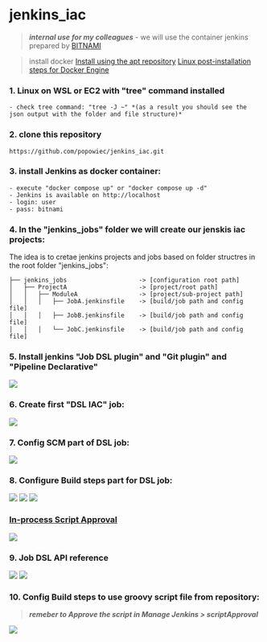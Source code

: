 # jenkins_iac

> ***internal use for my colleagues*** -
> we will use the container jenkins prepared by [BITNAMI](https://bitnami.com/stack/jenkins/containers)

> install docker [Install using the apt repository](https://docs.docker.com/engine/install/ubuntu/#install-using-the-repository) [Linux post-installation steps for Docker Engine](https://docs.docker.com/engine/install/linux-postinstall/)

 ### 1. Linux on WSL or EC2 with "tree" command installed
    - check tree command: "tree -J ~" *(as a result you should see the json output with the folder and file structure)*
 ### 2. clone this repository
 ```
 https://github.com/popowiec/jenkins_iac.git
 ```
 ### 3. install Jenkins as docker container:
    - execute "docker compose up" or "docker compose up -d"
    - Jenkins is available on http://localhost
    - login: user
    - pass: bitnami
 ### 4. In the "jenkins_jobs" folder we will create our jenskis iac projects:
 
 The idea is to cretae jenkins projects and jobs based on folder structres in the root folder "jenkins_jobs":
 
```
├── jenkins_jobs                    -> [configuration root path]
│   ├── ProjectA                    -> [project/root path]
│   │   ├── ModuleA                 -> [project/sub-project path]
│   │   │   ├── JobA.jenkinsfile    -> [build/job path and config file]
│   │   │   ├── JobB.jenkinsfile    -> [build/job path and config file]
│   │   │   └── JobC.jenkinsfile    -> [build/job path and config file] 
```

### 5. Install jenkins "Job DSL plugin" and "Git plugin" and "Pipeline Declarative"

![](img/job_dsl_plugin_install.png)

### 6. Create first "DSL IAC" job:

![](img/job_dsl_create_iac_job.png)

### 7. Config SCM part of DSL job:

![](img/job_dsl_scm_config.png)

### 8. Configure Build steps part for DSL job:

![](img/job_dsl_build_steps_1.png)
![](img/job_dsl_build_steps_2.png)
![](img/job_dsl_build_steps_3.png)

### [In-process Script Approval](https://www.jenkins.io/doc/book/managing/script-approval/)

![](img/job_dsl_build_steps_4.png)

### 9. Job DSL API reference
![](img/job_dsl_api_doc_1.png)
![](img/job_dsl_api_doc_2.png)

### 10. Config Build steps to use groovy script file from repository:
> ***remeber to Approve the script in Manage Jenkins > scriptApproval***

![](img/job_dsl_build_steps_5.png)

